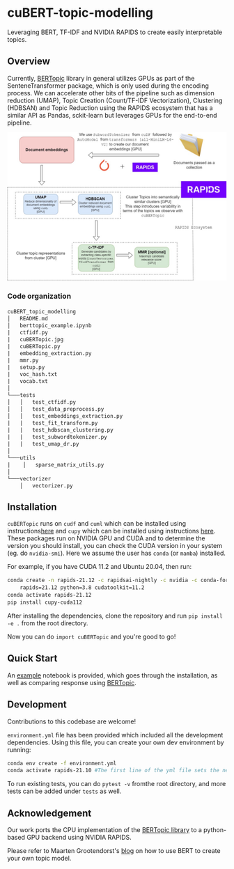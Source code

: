 # cuBERT-topic-modelling

Leveraging BERT, TF-IDF and NVIDIA RAPIDS to create easily interpretable topics.

## Overview

Currently, [BERTopic](https://github.com/MaartenGr/BERTopic) library in general utilizes GPUs as part of the SenteneTransformer package, which is only used during the encoding process. We can accelerate other bits of the pipeline such as dimension reduction (UMAP), Topic Creation (Count/TF-IDF Vectorization), Clustering (HDBSAN) and Topic Reduction using the RAPIDS ecosystem that has a similar API as Pandas, sckit-learn but leverages GPUs for the end-to-end pipeline.

![Overview of pipeline design](cuBERTopic.jpg)

### Code organization

```
cuBERT_topic_modelling
│   README.md
│   berttopic_example.ipynb
|   ctfidf.py
|   cuBERTopic.jpg
|   cuBERTopic.py
|   embedding_extraction.py
|   mmr.py
|   setup.py
|   voc_hash.txt
|   vocab.txt
│
└───tests
│   │   test_ctfidf.py
│   │   test_data_preprocess.py
│   │   test_embeddings_extraction.py
|   |   test_fit_transform.py
|   |   test_hdbscan_clustering.py
|   |   test_subwordtokenizer.py
|   |   test_umap_dr.py
│   
└───utils
|    │   sparse_matrix_utils.py
│   
└───vectorizer
    │   vectorizer.py
```

## Installation

`cuBERTopic` runs on `cudf` and `cuml` which can be installed using instructions[here](https://rapids.ai/start.html) and `cupy` which can be installed using instructions [here](https://docs.cupy.dev/en/stable/install.html). These packages run on NVIDIA GPU and CUDA and to determine the version you should install, you can check the CUDA version in your system (eg. do `nvidia-smi`). Here we assume the user has `conda` (or `mamba`) installed.

For example, if you have CUDA 11.2 and Ubuntu 20.04, then run:

```bash
conda create -n rapids-21.12 -c rapidsai-nightly -c nvidia -c conda-forge \
    rapids=21.12 python=3.8 cudatoolkit=11.2
conda activate rapids-21.12
pip install cupy-cuda112
```

After installing the dependencies, clone the repository and run `pip install -e .` from the root directory. 

Now you can do `import cuBERTopic` and you're good to go!

## Quick Start

An [example](berttopic_example.ipynb) notebook is provided, which goes through the installation, as well as comparing response using [BERTopic](https://github.com/MaartenGr/BERTopic).

## Development

Contributions to this codebase are welcome! 

`environment.yml` file has been provided which included all the development dependencies. Using this file, you can create your own dev environment by running: 

```bash
conda env create -f environment.yml
conda activate rapids-21.10 #The first line of the yml file sets the new environment's name
```

To run existing tests, you can do `pytest -v` fromthe root directory, and more tests can be added under `tests` as well.

## Acknowledgement

Our work ports the CPU implementation of the [BERTopic library](https://github.com/MaartenGr/BERTopic) to a python-based GPU backend using NVIDIA RAPIDS.

Please refer to Maarten Grootendorst's [blog](https://towardsdatascience.com/topic-modeling-with-bert-779f7db187e6) on how to use BERT to create your own topic model.
